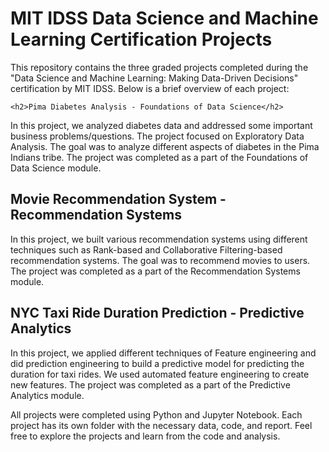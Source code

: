 <!DOCTYPE html>
<html> 
  <body>
    <h1>MIT IDSS Data Science and Machine Learning Certification Projects</h1>
    <p>This repository contains the three graded projects completed during the "Data Science and Machine Learning: Making Data-Driven Decisions" certification by MIT IDSS. Below is a brief overview of each project:</p>
    
    <h2>Pima Diabetes Analysis - Foundations of Data Science</h2>
<p>In this project, we analyzed diabetes data and addressed some important business problems/questions. The project focused on Exploratory Data Analysis. The goal was to analyze different aspects of diabetes in the Pima Indians tribe. The project was completed as a part of the Foundations of Data Science module.</p>

<h2>Movie Recommendation System - Recommendation Systems</h2>
<p>In this project, we built various recommendation systems using different techniques such as Rank-based and Collaborative Filtering-based recommendation systems. The goal was to recommend movies to users. The project was completed as a part of the Recommendation Systems module.</p>

<h2>NYC Taxi Ride Duration Prediction - Predictive Analytics</h2>
<p>In this project, we applied different techniques of Feature engineering and did prediction engineering to build a predictive model for predicting the duration for taxi rides. We used automated feature engineering to create new features. The project was completed as a part of the Predictive Analytics module.</p>

<p>All projects were completed using Python and Jupyter Notebook. Each project has its own folder with the necessary data, code, and report. Feel free to explore the projects and learn from the code and analysis.</p>
  </body>
</html>




